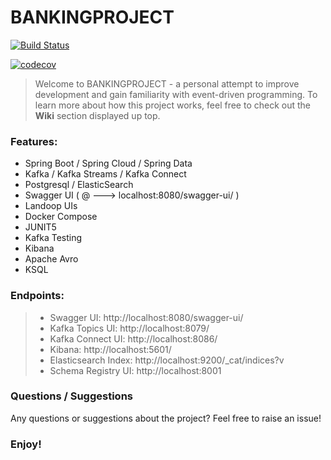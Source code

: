 # BANKINGPROJECT  
[![Build Status](https://travis-ci.com/dedovicnermin/BANKINGPROJECT.svg?branch=master)](https://travis-ci.com/dedovicnermin/BANKINGPROJECT)

[![codecov](https://codecov.io/gh/dedovicnermin/BANKINGPROJECT/branch/master/graph/badge.svg?token=3STMF7Q3L3)](https://codecov.io/gh/dedovicnermin/BANKINGPROJECT)

> Welcome to BANKINGPROJECT - a personal attempt to improve development and gain familiarity with event-driven programming.
> To learn more about how this project works, feel free to check out the **Wiki** 
> section displayed up top. 

### Features:

- Spring Boot   /    Spring Cloud       / Spring Data
- Kafka     /    Kafka Streams          / Kafka Connect
- Postgresql / ElasticSearch
- Swagger UI (  @ ---> localhost:8080/swagger-ui/  )
- Landoop UIs  
- Docker Compose
- JUNIT5
- Kafka Testing
- Kibana
- Apache Avro
- KSQL 

### Endpoints:
> - Swagger UI: http://localhost:8080/swagger-ui/
> - Kafka Topics UI: http://localhost:8079/
> - Kafka Connect UI: http://localhost:8086/
> - Kibana: http://localhost:5601/
> - Elasticsearch Index: http://localhost:9200/_cat/indices?v
> - Schema Registry UI: http://localhost:8001


### Questions / Suggestions
Any questions or suggestions about the project? Feel free to raise an issue! 

### Enjoy!




      

